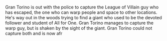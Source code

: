 Gran Torino is out with the police to capture the League of Villain guy who has escaped, the one who can warp people and space to other locations. He's way out in the woods trying to find a giant who used to be the devoted follower and student of All for One. Gran Torino manages to capture the warp guy, but is shaken by the sight of the giant. Gran Torino could not capture both and is now afr